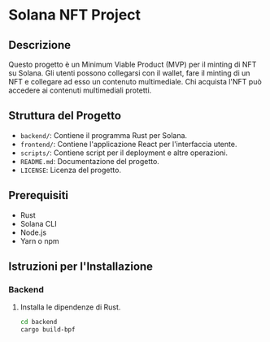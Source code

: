 # Solana NFT Project

## Descrizione

Questo progetto è un Minimum Viable Product (MVP) per il minting di NFT su Solana. Gli utenti possono collegarsi con il wallet, fare il minting di un NFT e collegare ad esso un contenuto multimediale. Chi acquista l'NFT può accedere ai contenuti multimediali protetti.

## Struttura del Progetto

- `backend/`: Contiene il programma Rust per Solana.
- `frontend/`: Contiene l'applicazione React per l'interfaccia utente.
- `scripts/`: Contiene script per il deployment e altre operazioni.
- `README.md`: Documentazione del progetto.
- `LICENSE`: Licenza del progetto.

## Prerequisiti

- Rust
- Solana CLI
- Node.js
- Yarn o npm

## Istruzioni per l'Installazione

### Backend

1. Installa le dipendenze di Rust.
   ```sh
   cd backend
   cargo build-bpf
